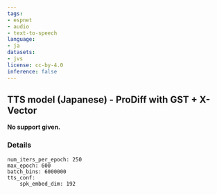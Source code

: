 ```yaml
---
tags:
- espnet
- audio
- text-to-speech
language:
- ja
datasets:
- jvs
license: cc-by-4.0
inference: false
---
```


## TTS model (Japanese) - ProDiff with GST + X-Vector

**No support given.**

### Details

```
num_iters_per_epoch: 250
max_epoch: 600
batch_bins: 6000000
tts_conf: 
    spk_embed_dim: 192
```
